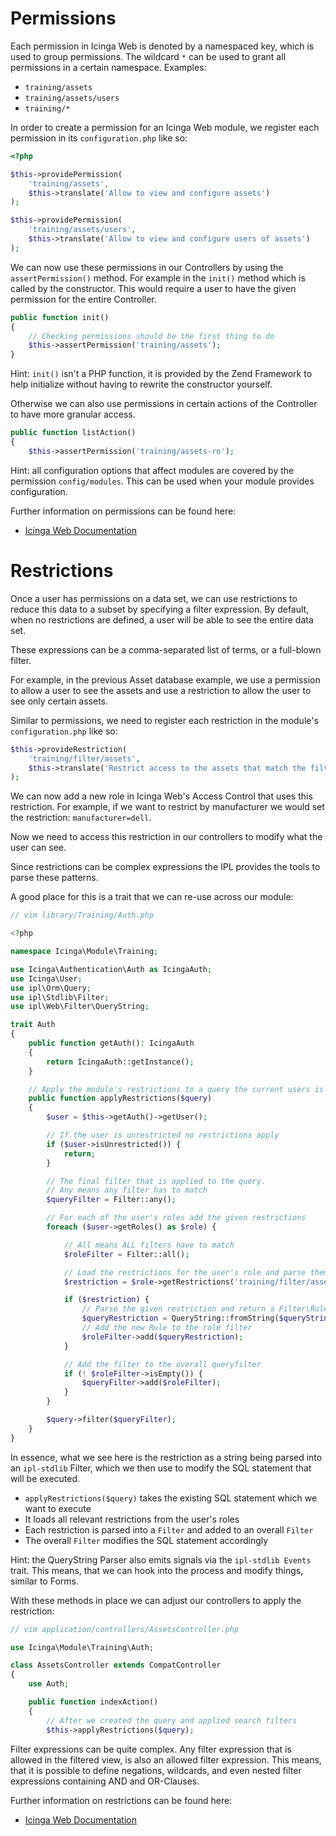 # Permissions

Each permission in Icinga Web is denoted by a namespaced key, which is used to group permissions.
The wildcard `*` can be used to grant all permissions in a certain namespace. Examples:

* `training/assets`
* `training/assets/users`
* `training/*`

In order to create a permission for an Icinga Web module, we register each permission in its `configuration.php` like so:

```php
<?php

$this->providePermission(
    'training/assets',
    $this->translate('Allow to view and configure assets')
);

$this->providePermission(
    'training/assets/users',
    $this->translate('Allow to view and configure users of assets')
);
```

We can now use these permissions in our Controllers by using the `assertPermission()` method. For example in the `init()` method which is called by the constructor. This would require a user to have the given permission for the entire Controller.

```php
public function init()
{
    // Checking permissions should be the first thing to do
    $this->assertPermission('training/assets');
}
```
Hint: `init()` isn't a PHP function, it is provided by the Zend Framework to help initialize without having to rewrite the constructor yourself.

Otherwise we can also use permissions in certain actions of the Controller to have more granular access.

```php
public function listAction()
{
    $this->assertPermission('training/assets-ro');
```

Hint: all configuration options that affect modules are covered by the permission `config/modules`. This can be used when your module provides configuration.

Further information on permissions can be found here:

* [Icinga Web Documentation](https://icinga.com/docs/icinga-web/latest/doc/06-Security/#permissions)

# Restrictions

Once a user has permissions on a data set, we can use restrictions to reduce this data to a subset by specifying a filter expression.
By default, when no restrictions are defined, a user will be able to see the entire data set.

These expressions can be a comma-separated list of terms, or a full-blown filter.

For example, in the previous Asset database example, we use a permission to allow a user to see the assets
and use a restriction to allow the user to see only certain assets.

Similar to permissions, we need to register each restriction in the module's `configuration.php` like so:

```php
$this->provideRestriction(
    'training/filter/assets',
    $this->translate('Restrict access to the assets that match the filter')
);
```

We can now add a new role in Icinga Web's Access Control that uses this restriction.
For example, if we want to restrict by manufacturer we would set the restriction: `manufacturer=dell`.

Now we need to access this restriction in our controllers to modify what the user can see.

Since restrictions can be complex expressions the IPL provides the tools to parse these patterns.

A good place for this is a trait that we can re-use across our module:

```php
// vim library/Training/Auth.php

<?php

namespace Icinga\Module\Training;

use Icinga\Authentication\Auth as IcingaAuth;
use Icinga\User;
use ipl\Orm\Query;
use ipl\Stdlib\Filter;
use ipl\Web\Filter\QueryString;

trait Auth
{
    public function getAuth(): IcingaAuth
    {
        return IcingaAuth::getInstance();
    }

    // Apply the module's restrictions to a query the current users is running
    public function applyRestrictions($query)
    {
        $user = $this->getAuth()->getUser();

        // If the user is unrestricted no restrictions apply
        if ($user->isUnrestricted()) {
            return;
        }

        // The final filter that is applied to the query.
        // Any means any filter has to match
        $queryFilter = Filter::any();

        // For each of the user's roles add the given restrictions
        foreach ($user->getRoles() as $role) {

            // All means ALL filters have to match
            $roleFilter = Filter::all();

            // Load the restrictions for the user's role and parse them into a filter
            $restriction = $role->getRestrictions('training/filter/assets');

            if ($restriction) {
                // Parse the given restriction and return a Filter\Rule
                $queryRestriction = QueryString::fromString($queryString)->parse();
                // Add the new Rule to the role filter
                $roleFilter->add($queryRestriction);
            }

            // Add the filter to the overall queryfilter
            if (! $roleFilter->isEmpty()) {
                $queryFilter->add($roleFilter);
            }
        }

        $query->filter($queryFilter);
    }
}
```

In essence, what we see here is the restriction as a string being parsed into an `ipl-stdlib` Filter, which we then use to modify the SQL statement that will be executed.

* `applyRestrictions($query)` takes the existing SQL statement which we want to execute
* It loads all relevant restrictions from the user's roles
* Each restriction is parsed into a `Filter` and added to an overall `Filter`
* The overall `Filter` modifies the SQL statement accordingly

Hint: the QueryString Parser also emits signals via the `ipl-stdlib Events` trait. This means, that we can hook into the process and modify things, similar to Forms.

With these methods in place we can adjust our controllers to apply the restriction:

```php
// vim application/controllers/AssetsController.php

use Icinga\Module\Training\Auth;

class AssetsController extends CompatController
{
    use Auth;

    public function indexAction()
    {
        // After we created the query and applied search filters
        $this->applyRestrictions($query);
```

Filter expressions can be quite complex. Any filter expression that is allowed in the filtered view, is also an allowed filter expression. This means, that it is possible to define negations, wildcards, and even nested filter expressions containing AND and OR-Clauses.

Further information on restrictions can be found here:

* [Icinga Web Documentation](https://icinga.com/docs/icinga-web/latest/doc/06-Security/#restrictions)
